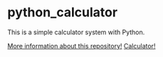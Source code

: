 # python_calculator
 This is a simple calculator system with Python.

[More information about this repository!](https://jacksonsr45.github.io/blog/calculator-post/)
[Calculator!](img.png "Calculator")
